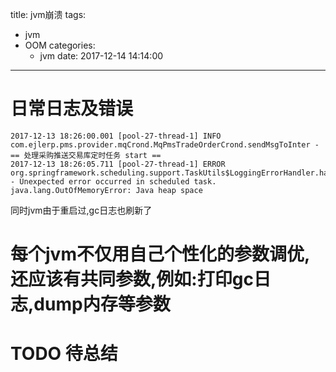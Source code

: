 title: jvm崩溃
tags:
  - jvm
  - OOM
categories: 
    - jvm
date: 2017-12-14 14:14:00
---
# 日常日志及错误
```
2017-12-13 18:26:00.001 [pool-27-thread-1] INFO  com.ejlerp.pms.provider.mqCrond.MqPmsTradeOrderCrond.sendMsgToInter - == 处理采购推送交易库定时任务 start ==
2017-12-13 18:26:05.711 [pool-27-thread-1] ERROR org.springframework.scheduling.support.TaskUtils$LoggingErrorHandler.handleError - Unexpected error occurred in scheduled task.
java.lang.OutOfMemoryError: Java heap space
```

同时jvm由于重启过,gc日志也刷新了

# 每个jvm不仅用自己个性化的参数调优,还应该有共同参数,例如:打印gc日志,dump内存等参数

# TODO 待总结
